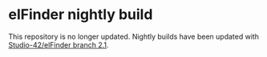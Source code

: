 # elFinder nightly build

This repository is no longer updated. Nightly builds have been updated with [Studio-42/elFinder branch 2.1](https://github.com/Studio-42/elFinder/tree/2.1).
